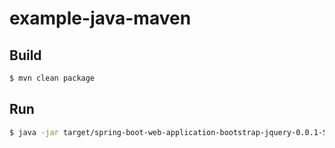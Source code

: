 # example-java-maven

## Build

```sh
$ mvn clean package
```

## Run

```sh
$ java -jar target/spring-boot-web-application-bootstrap-jquery-0.0.1-SNAPSHOT.jar
```

